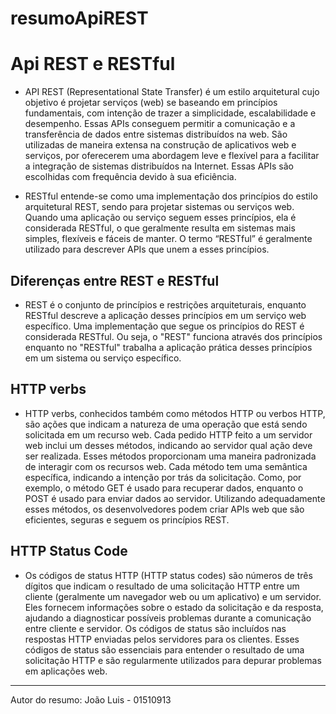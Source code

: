 # resumoApiREST

# Api REST e RESTful

- API REST (Representational State Transfer) é um estilo arquitetural cujo objetivo é projetar serviços (web) se baseando em princípios fundamentais, com intenção de trazer a simplicidade, escalabilidade e desempenho. Essas APIs conseguem permitir a comunicação e a transferência de dados entre sistemas distribuídos na web. São utilizadas de maneira extensa na construção de aplicativos web e serviços, por oferecerem uma abordagem leve e flexível para a facilitar a integração de sistemas distribuídos na Internet. Essas APIs são escolhidas com frequência devido à sua eficiência.

- RESTful entende-se como uma implementação dos princípios do estilo arquitetural REST, sendo para projetar sistemas ou serviços web. Quando uma aplicação ou serviço seguem esses princípios, ela é considerada RESTful, o que geralmente resulta em sistemas mais simples, flexíveis e fáceis de manter. O termo “RESTful” é geralmente utilizado para descrever APIs que unem a esses princípios.

## Diferenças entre REST e RESTful 

- REST é o conjunto de princípios e restrições arquiteturais, enquanto RESTful descreve a aplicação desses princípios em um serviço web específico. Uma implementação que segue os princípios do REST é considerada RESTful. Ou seja, o "REST" funciona através dos princípios enquanto no "RESTful" trabalha a aplicação prática desses princípios em um sistema ou serviço específico.

## HTTP verbs

- HTTP verbs, conhecidos também como métodos HTTP ou verbos HTTP, são ações que indicam a natureza de uma operação que está sendo solicitada em um recurso web. Cada pedido HTTP feito a um servidor web inclui um desses métodos, indicando ao servidor qual ação deve ser realizada. Esses métodos proporcionam uma maneira padronizada de interagir com os recursos web. Cada método tem uma semântica específica, indicando a intenção por trás da solicitação. Como, por exemplo, o método GET é usado para recuperar dados, enquanto o POST é usado para enviar dados ao servidor. Utilizando adequadamente esses métodos, os desenvolvedores podem criar APIs web que são eficientes, seguras e seguem os princípios REST.

## HTTP Status Code

- Os códigos de status HTTP (HTTP status codes) são números de três dígitos que indicam o resultado de uma solicitação HTTP entre um cliente (geralmente um navegador web ou um aplicativo) e um servidor. Eles fornecem informações sobre o estado da solicitação e da resposta, ajudando a diagnosticar possíveis problemas durante a comunicação entre cliente e servidor. Os códigos de status são incluídos nas respostas HTTP enviadas pelos servidores para os clientes. Esses códigos de status são essenciais para entender o resultado de uma solicitação HTTP e são regularmente utilizados para depurar problemas em aplicações web.

---

Autor do resumo: João Luis - 01510913
